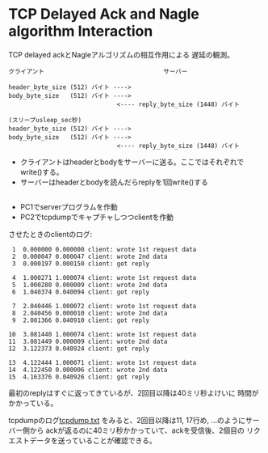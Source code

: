 # TCP Delayed Ack and Nagle algorithm Interaction

TCP delayed ackとNagleアルゴリズムの相互作用による
遅延の観測。

```
クライアント                                 サーバー

header_byte_size (512) バイト ---->
body_byte_size   (512) バイト ---->
                              <---- reply_byte_size (1448) バイト

(スリープusleep_sec秒)
header_byte_size (512) バイト ---->
body_byte_size   (512) バイト ---->
                              <---- reply_byte_size (1448) バイト
```

- クライアントはheaderとbodyをサーバーに送る。ここではそれぞれでwrite()する。
- サーバーはheaderとbodyを読んだらreplyを1回write()する

##

- PC1でserverプログラムを作動
- PC2でtcpdumpでキャプチャしつつclientを作動

させたときのclientのログ:

```
 1  0.000000 0.000000 client: wrote 1st request data
 2  0.000047 0.000047 client: wrote 2nd data
 3  0.000197 0.000150 client: got reply

 4  1.000271 1.000074 client: wrote 1st request data
 5  1.000280 0.000009 client: wrote 2nd data
 6  1.040374 0.040094 client: got reply

 7  2.040446 1.000072 client: wrote 1st request data
 8  2.040456 0.000010 client: wrote 2nd data
 9  2.081366 0.040910 client: got reply

10  3.081440 1.000074 client: wrote 1st request data
11  3.081449 0.000009 client: wrote 2nd data
12  3.122373 0.040924 client: got reply

13  4.122444 1.000071 client: wrote 1st request data
14  4.122450 0.000006 client: wrote 2nd data
15  4.163376 0.040926 client: got reply
```

最初のreplyはすぐに返ってきているが、2回目以降は40ミリ秒よけいに
時間がかかっている。

tcpdumpのログ[tcpdump.txt](tcpdump.txt)
をみると、2回目以降は11, 17行め, ...のようにサーバー側から
ackが返るのに40ミリ秒かかっていて、ackを受信後、2個目の
リクエストデータを送っていることが確認できる。
